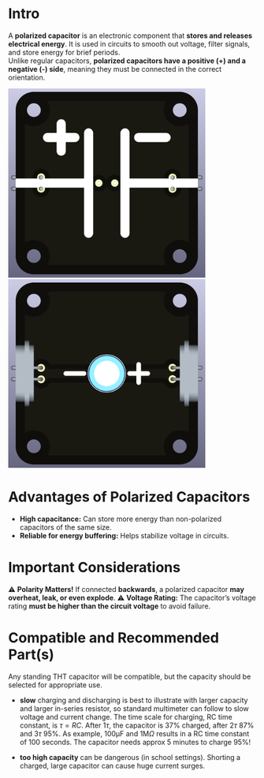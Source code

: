 # Intro  
A **polarized capacitor** is an electronic component that **stores and releases electrical energy**. It is used in circuits to smooth out voltage, filter signals, and store energy for brief periods.  
Unlike regular capacitors, **polarized capacitors have a positive (+) and a negative (-) side**, meaning they must be connected in the correct orientation.  

<img src="capacitor-polarized_THT-general_TOP.png" alt="Circuit Diagram" width="400"> <img src="capacitor-polarized_THT-general_BOTTOM.png" alt="Circuit Diagram" width="400">

# Advantages of Polarized Capacitors  
* **High capacitance:** Can store more energy than non-polarized capacitors of the same size.  
* **Reliable for energy buffering:** Helps stabilize voltage in circuits.  

# Important Considerations  

⚠️ **Polarity Matters!** If connected **backwards**, a polarized capacitor **may overheat, leak, or even explode**. 
⚠️ **Voltage Rating:** The capacitor’s voltage rating **must be higher than the circuit voltage** to avoid failure. 

# Compatible and Recommended Part(s)  
Any standing THT capacitor will be compatible, but the capacity should be selected for appropriate use.

* **slow** charging and discharging is best to illustrate with larger capacity and larger in-series resistor, so standard multimeter can follow to slow voltage and current change. The time scale for charging, RC time constant, is $\tau = RC$. After $1\tau$, the capacitor is 37% charged, after $2\tau$ 87% and $3\tau$ 95%. As example, $100 \text{µF}$ and $1 \text{M}\Omega$ results in a RC time constant of 100 seconds. The capacitor needs approx 5 minutes to charge 95%!

* **too high capacity** can be dangerous (in school settings). Shorting a charged, large capacitor can cause huge current surges. 
